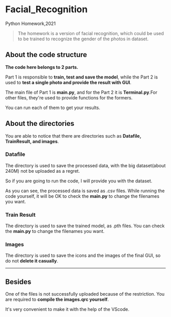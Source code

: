 # Facial_Recognition
Python Homework,2021

> The homework is a version of facial recognition, which could be used to be trained to recognize the gender of the photos in dataset.

## About the code structure

**The code here belongs to 2 parts.**

Part 1 is responsible to **train, test and save the model**, while the Part 2 is used to **test a single photo and provide the result with GUI**.

The main file of Part 1 is **main.py**, and for the Part 2 it is **Terminal.py**.For other files, they're used to provide functions for the formers.

You can run each of them to get your results.

## About the directories

You are able to notice that there are directories such as **Datafile, TrainResult, and images**.

### Datafile

The directory is used to save the processed data, with the big dataset(about 240M) not be uploaded as a regret.

So if you are going to run the code, I will provide you with the dataset.

As you can see, the processed data is saved as .csv files. While running the code yourself, it will be OK to check the **main.py** to change the filenames you want.

### Train Result

The directory is used to save the trained model, as .pth files. You can check the **main.py** to change the filenames you want.

### Images

The directory is used to save the icons and the images of the final GUI, so do not **delete it casually**.

---

## Besides

One of the files is not successfully uploaded because of the restriction. You are required to **compile the images.qrc yourself**.

It's very convenient to make it with the help of the VScode.
